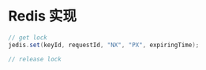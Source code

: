 # Redis 实现
```java
// get lock
jedis.set(keyId, requestId, "NX", "PX", expiringTime);
```
```java
// release lock

```
